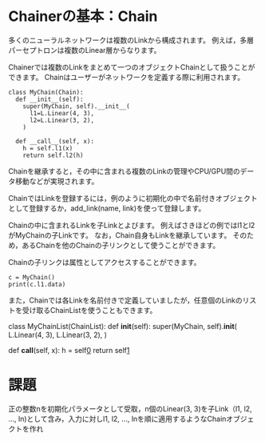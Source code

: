# Chainerの基本：Chain

多くのニューラルネットワークは複数のLinkから構成されます。
例えば，多層パーセプトロンは複数のLinear層からなります。

Chainerでは複数のLinkをまとめて一つのオブジェクトChainとして扱うことができます。
Chainはユーザーがネットワークを定義する際に利用されます。

```
class MyChain(Chain):
  def __init__(self):
    super(MyChain, self).__init__(
      l1=L.Linear(4, 3),
      l2=L.Linear(3, 2),
    )

  def __call__(self, x):
    h = self.l1(x)
    return self.l2(h)
```

Chainを継承すると，その中に含まれる複数のLinkの管理やCPU/GPU間のデータ移動などが実現されます。

ChainではLinkを登録するには，例のように初期化の中で名前付きオブジェクトとして登録するか，add_link(name, link)を使って登録します。

Chainの中に含まれるLinkを子Linkとよびます。
例えばさきほどの例ではl1とl2がMyChainの子Linkです。
なお，Chain自身もLinkを継承しています。
そのため，あるChainを他のChainの子リンクとして使うことができます。

Chainの子リンクは属性としてアクセスすることができます。

```
c = MyChain()
print(c.l1.data)
```

また，Chainでは各Linkを名前付きで定義していましたが，任意個のLinkのリストを受け取るChainListを使うこともできます。

class MyChainList(ChainList):
  def __init__(self):
    super(MyChain, self).__init__(
      L.Linear(4, 3),
      L.Linear(3, 2),
    )

  def __call__(self, x):
    h = self[0](x)
    return self[1](h)

# 課題

正の整数nを初期化パラメータとして受取，n個のLinear(3, 3)を子Link（l1, l2, ..., ln)として含み，入力に対しl1, l2, ..., lnを順に適用するようなChainオブジェクトを作れ
